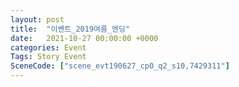 ```yaml
---
layout: post
title:  "이벤트_2019여름_엔딩"
date:   2021-10-27 00:00:00 +0000
categories: Event
Tags: Story Event
SceneCode: ["scene_evt190627_cp0_q2_s10,7429311"]
---
```

